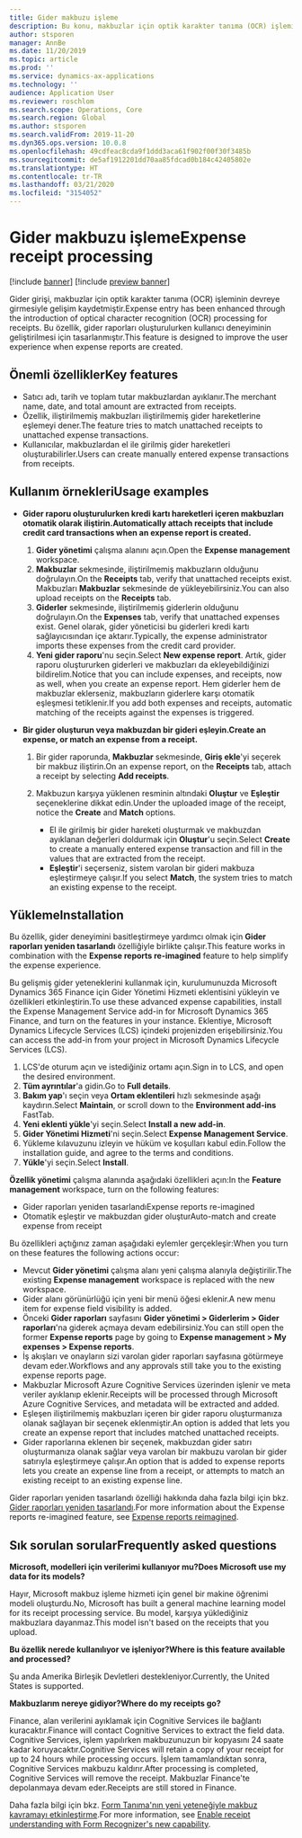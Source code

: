 ```yaml
---
title: Gider makbuzu işleme
description: Bu konu, makbuzlar için optik karakter tanıma (OCR) işlemi hakkında bilgi vermektedir. Bu özellik, Microsoft Dynamics 365 Finance'te gider raporları oluşturulurken kullanıcı deneyiminin geliştirilmesi için tasarlanmıştır.
author: stsporen
manager: AnnBe
ms.date: 11/20/2019
ms.topic: article
ms.prod: ''
ms.service: dynamics-ax-applications
ms.technology: ''
audience: Application User
ms.reviewer: roschlom
ms.search.scope: Operations, Core
ms.search.region: Global
ms.author: stsporen
ms.search.validFrom: 2019-11-20
ms.dyn365.ops.version: 10.0.8
ms.openlocfilehash: 49cdfeac8cda9f1ddd3aca61f902f00f30f3485b
ms.sourcegitcommit: de5af1912201dd70aa85fdcad0b184c42405802e
ms.translationtype: HT
ms.contentlocale: tr-TR
ms.lasthandoff: 03/21/2020
ms.locfileid: "3154052"
---
```

# <a name="expense-receipt-processing"></a><span data-ttu-id="e3aea-104">Gider makbuzu işleme</span><span class="sxs-lookup"><span data-stu-id="e3aea-104">Expense receipt processing</span></span>

[!include [banner](../includes/banner.md)]
[!include [preview banner](../includes/preview-banner.md)]


<span data-ttu-id="e3aea-105">Gider girişi, makbuzlar için optik karakter tanıma (OCR) işleminin devreye girmesiyle gelişim kaydetmiştir.</span><span class="sxs-lookup"><span data-stu-id="e3aea-105">Expense entry has been enhanced through the introduction of optical character recognition (OCR) processing for receipts.</span></span> <span data-ttu-id="e3aea-106">Bu özellik, gider raporları oluşturulurken kullanıcı deneyiminin geliştirilmesi için tasarlanmıştır.</span><span class="sxs-lookup"><span data-stu-id="e3aea-106">This feature is designed to improve the user experience when expense reports are created.</span></span>

## <a name="key-features"></a><span data-ttu-id="e3aea-107">Önemli özellikler</span><span class="sxs-lookup"><span data-stu-id="e3aea-107">Key features</span></span>

- <span data-ttu-id="e3aea-108">Satıcı adı, tarih ve toplam tutar makbuzlardan ayıklanır.</span><span class="sxs-lookup"><span data-stu-id="e3aea-108">The merchant name, date, and total amount are extracted from receipts.</span></span>
- <span data-ttu-id="e3aea-109">Özellik, iliştirilmemiş makbuzları iliştirilmemiş gider hareketlerine eşlemeyi dener.</span><span class="sxs-lookup"><span data-stu-id="e3aea-109">The feature tries to match unattached receipts to unattached expense transactions.</span></span>
- <span data-ttu-id="e3aea-110">Kullanıcılar, makbuzlardan el ile girilmiş gider hareketleri oluşturabilirler.</span><span class="sxs-lookup"><span data-stu-id="e3aea-110">Users can create manually entered expense transactions from receipts.</span></span>

## <a name="usage-examples"></a><span data-ttu-id="e3aea-111">Kullanım örnekleri</span><span class="sxs-lookup"><span data-stu-id="e3aea-111">Usage examples</span></span>

- <span data-ttu-id="e3aea-112">**Gider raporu oluşturulurken kredi kartı hareketleri içeren makbuzları otomatik olarak iliştirin.**</span><span class="sxs-lookup"><span data-stu-id="e3aea-112">**Automatically attach receipts that include credit card transactions when an expense report is created.**</span></span>

    1. <span data-ttu-id="e3aea-113">**Gider yönetimi** çalışma alanını açın.</span><span class="sxs-lookup"><span data-stu-id="e3aea-113">Open the **Expense management** workspace.</span></span>
    2. <span data-ttu-id="e3aea-114">**Makbuzlar** sekmesinde, iliştirilmemiş makbuzların olduğunu doğrulayın.</span><span class="sxs-lookup"><span data-stu-id="e3aea-114">On the **Receipts** tab, verify that unattached receipts exist.</span></span> <span data-ttu-id="e3aea-115">Makbuzları **Makbuzlar** sekmesinde de yükleyebilirsiniz.</span><span class="sxs-lookup"><span data-stu-id="e3aea-115">You can also upload receipts on the **Receipts** tab.</span></span>
    3. <span data-ttu-id="e3aea-116">**Giderler** sekmesinde, iliştirilmemiş giderlerin olduğunu doğrulayın.</span><span class="sxs-lookup"><span data-stu-id="e3aea-116">On the **Expenses** tab, verify that unattached expenses exist.</span></span> <span data-ttu-id="e3aea-117">Genel olarak, gider yöneticisi bu giderleri kredi kartı sağlayıcısından içe aktarır.</span><span class="sxs-lookup"><span data-stu-id="e3aea-117">Typically, the expense administrator imports these expenses from the credit card provider.</span></span>
    4. <span data-ttu-id="e3aea-118">**Yeni gider raporu**'nu seçin.</span><span class="sxs-lookup"><span data-stu-id="e3aea-118">Select **New expense report**.</span></span> <span data-ttu-id="e3aea-119">Artık, gider raporu oluştururken giderleri ve makbuzları da ekleyebildiğinizi bildirelim.</span><span class="sxs-lookup"><span data-stu-id="e3aea-119">Notice that you can include expenses, and receipts, now as well, when you create an expense report.</span></span> <span data-ttu-id="e3aea-120">Hem giderler hem de makbuzlar eklerseniz, makbuzların giderlere karşı otomatik eşleşmesi tetiklenir.</span><span class="sxs-lookup"><span data-stu-id="e3aea-120">If you add both expenses and receipts, automatic matching of the receipts against the expenses is triggered.</span></span>

- <span data-ttu-id="e3aea-121">**Bir gider oluşturun veya makbuzdan bir gideri eşleyin.**</span><span class="sxs-lookup"><span data-stu-id="e3aea-121">**Create an expense, or match an expense from a receipt.**</span></span>

    1. <span data-ttu-id="e3aea-122">Bir gider raporunda, **Makbuzlar** sekmesinde, **Giriş ekle**'yi seçerek bir makbuz iliştirin.</span><span class="sxs-lookup"><span data-stu-id="e3aea-122">On an expense report, on the **Receipts** tab, attach a receipt by selecting **Add receipts**.</span></span>
    2. <span data-ttu-id="e3aea-123">Makbuzun karşıya yüklenen resminin altındaki **Oluştur** ve **Eşleştir** seçeneklerine dikkat edin.</span><span class="sxs-lookup"><span data-stu-id="e3aea-123">Under the uploaded image of the receipt, notice the **Create** and **Match** options.</span></span>

        - <span data-ttu-id="e3aea-124">El ile girilmiş bir gider hareketi oluşturmak ve makbuzdan ayıklanan değerleri doldurmak için **Oluştur**'u seçin.</span><span class="sxs-lookup"><span data-stu-id="e3aea-124">Select **Create** to create a manually entered expense transaction and fill in the values that are extracted from the receipt.</span></span>
        - <span data-ttu-id="e3aea-125">**Eşleştir**'i seçerseniz, sistem varolan bir gideri makbuza eşleştirmeye çalışır.</span><span class="sxs-lookup"><span data-stu-id="e3aea-125">If you select **Match**, the system tries to match an existing expense to the receipt.</span></span>

## <a name="installation"></a><span data-ttu-id="e3aea-126">Yükleme</span><span class="sxs-lookup"><span data-stu-id="e3aea-126">Installation</span></span>

<span data-ttu-id="e3aea-127">Bu özellik, gider deneyimini basitleştirmeye yardımcı olmak için **Gider raporları yeniden tasarlandı** özelliğiyle birlikte çalışır.</span><span class="sxs-lookup"><span data-stu-id="e3aea-127">This feature works in combination with the **Expense reports re-imagined** feature to help simplify the expense experience.</span></span>

<span data-ttu-id="e3aea-128">Bu gelişmiş gider yeteneklerini kullanmak için, kurulumunuzda Microsoft Dynamics 365 Finance için Gider Yönetimi Hizmeti eklentisini yükleyin ve özellikleri etkinleştirin.</span><span class="sxs-lookup"><span data-stu-id="e3aea-128">To use these advanced expense capabilities, install the Expense Management Service add-in for Microsoft Dynamics 365 Finance, and turn on the features in your instance.</span></span> <span data-ttu-id="e3aea-129">Eklentiye, Microsoft Dynamics Lifecycle Services (LCS) içindeki projenizden erişebilirsiniz.</span><span class="sxs-lookup"><span data-stu-id="e3aea-129">You can access the add-in from your project in Microsoft Dynamics Lifecycle Services (LCS).</span></span>

1. <span data-ttu-id="e3aea-130">LCS'de oturum açın ve istediğiniz ortamı açın.</span><span class="sxs-lookup"><span data-stu-id="e3aea-130">Sign in to LCS, and open the desired environment.</span></span>
2. <span data-ttu-id="e3aea-131">**Tüm ayrıntılar**'a gidin.</span><span class="sxs-lookup"><span data-stu-id="e3aea-131">Go to **Full details**.</span></span>
3. <span data-ttu-id="e3aea-132">**Bakım yap**'ı seçin veya **Ortam eklentileri** hızlı sekmesinde aşağı kaydırın.</span><span class="sxs-lookup"><span data-stu-id="e3aea-132">Select **Maintain**, or scroll down to the **Environment add-ins** FastTab.</span></span>
4. <span data-ttu-id="e3aea-133">**Yeni eklenti yükle**'yi seçin.</span><span class="sxs-lookup"><span data-stu-id="e3aea-133">Select **Install a new add-in**.</span></span>
5. <span data-ttu-id="e3aea-134">**Gider Yönetimi Hizmeti**'ni seçin.</span><span class="sxs-lookup"><span data-stu-id="e3aea-134">Select **Expense Management Service**.</span></span>
6. <span data-ttu-id="e3aea-135">Yükleme kılavuzunu izleyin ve hüküm ve koşulları kabul edin.</span><span class="sxs-lookup"><span data-stu-id="e3aea-135">Follow the installation guide, and agree to the terms and conditions.</span></span>
7. <span data-ttu-id="e3aea-136">**Yükle**'yi seçin.</span><span class="sxs-lookup"><span data-stu-id="e3aea-136">Select **Install**.</span></span>

<span data-ttu-id="e3aea-137">**Özellik yönetimi** çalışma alanında aşağıdaki özellikleri açın:</span><span class="sxs-lookup"><span data-stu-id="e3aea-137">In the **Feature management** workspace, turn on the following features:</span></span>

- <span data-ttu-id="e3aea-138">Gider raporları yeniden tasarlandı</span><span class="sxs-lookup"><span data-stu-id="e3aea-138">Expense reports re-imagined</span></span>
- <span data-ttu-id="e3aea-139">Otomatik eşleştir ve makbuzdan gider oluştur</span><span class="sxs-lookup"><span data-stu-id="e3aea-139">Auto-match and create expense from receipt</span></span>

<span data-ttu-id="e3aea-140">Bu özellikleri açtığınız zaman aşağıdaki eylemler gerçekleşir:</span><span class="sxs-lookup"><span data-stu-id="e3aea-140">When you turn on these features the following actions occur:</span></span>

- <span data-ttu-id="e3aea-141">Mevcut **Gider yönetimi** çalışma alanı yeni çalışma alanıyla değiştirilir.</span><span class="sxs-lookup"><span data-stu-id="e3aea-141">The existing **Expense management** workspace is replaced with the new workspace.</span></span>
- <span data-ttu-id="e3aea-142">Gider alanı görünürlüğü için yeni bir menü öğesi eklenir.</span><span class="sxs-lookup"><span data-stu-id="e3aea-142">A new menu item for expense field visibility is added.</span></span>
- <span data-ttu-id="e3aea-143">Önceki **Gider raporları** sayfasını **Gider yönetimi > Giderlerim > Gider raporları**'na giderek açmaya devam edebilirsiniz.</span><span class="sxs-lookup"><span data-stu-id="e3aea-143">You can still open the former **Expense reports** page by going to **Expense management > My expenses > Expense reports**.</span></span>
- <span data-ttu-id="e3aea-144">İş akışları ve onayların sizi varolan gider raporları sayfasına götürmeye devam eder.</span><span class="sxs-lookup"><span data-stu-id="e3aea-144">Workflows and any approvals still take you to the existing expense reports page.</span></span>
- <span data-ttu-id="e3aea-145">Makbuzlar Microsoft Azure Cognitive Services üzerinden işlenir ve meta veriler ayıklanıp eklenir.</span><span class="sxs-lookup"><span data-stu-id="e3aea-145">Receipts will be processed through Microsoft Azure Cognitive Services, and metadata will be extracted and added.</span></span>
- <span data-ttu-id="e3aea-146">Eşleşen iliştirilmemiş makbuzları içeren bir gider raporu oluşturmanıza olanak sağlayan bir seçenek eklenmiştir.</span><span class="sxs-lookup"><span data-stu-id="e3aea-146">An option is added that lets you create an expense report that includes matched unattached receipts.</span></span>
- <span data-ttu-id="e3aea-147">Gider raporlarına eklenen bir seçenek, makbuzdan gider satırı oluşturmanıza olanak sağlar veya varolan bir makbuzu varolan bir gider satırıyla eşleştirmeye çalışır.</span><span class="sxs-lookup"><span data-stu-id="e3aea-147">An option that is added to expense reports lets you create an expense line from a receipt, or attempts to match an existing receipt to an existing expense line.</span></span>

<span data-ttu-id="e3aea-148">Gider raporları yeniden tasarlandı özelliği hakkında daha fazla bilgi için bkz. [Gider raporları yeniden tasarlandı](ExpenseWorkspaceNew.md).</span><span class="sxs-lookup"><span data-stu-id="e3aea-148">For more information about the Expense reports re-imagined feature, see [Expense reports reimagined](ExpenseWorkspaceNew.md).</span></span>

## <a name="frequently-asked-questions"></a><span data-ttu-id="e3aea-149">Sık sorulan sorular</span><span class="sxs-lookup"><span data-stu-id="e3aea-149">Frequently asked questions</span></span>

<span data-ttu-id="e3aea-150">**Microsoft, modelleri için verilerimi kullanıyor mu?**</span><span class="sxs-lookup"><span data-stu-id="e3aea-150">**Does Microsoft use my data for its models?**</span></span>

<span data-ttu-id="e3aea-151">Hayır, Microsoft makbuz işleme hizmeti için genel bir makine öğrenimi modeli oluşturdu.</span><span class="sxs-lookup"><span data-stu-id="e3aea-151">No, Microsoft has built a general machine learning model for its receipt processing service.</span></span> <span data-ttu-id="e3aea-152">Bu model, karşıya yüklediğiniz makbuzlara dayanmaz.</span><span class="sxs-lookup"><span data-stu-id="e3aea-152">This model isn't based on the receipts that you upload.</span></span>

<span data-ttu-id="e3aea-153">**Bu özellik nerede kullanılıyor ve işleniyor?**</span><span class="sxs-lookup"><span data-stu-id="e3aea-153">**Where is this feature available and processed?**</span></span>

<span data-ttu-id="e3aea-154">Şu anda Amerika Birleşik Devletleri destekleniyor.</span><span class="sxs-lookup"><span data-stu-id="e3aea-154">Currently, the United States is supported.</span></span>

<span data-ttu-id="e3aea-155">**Makbuzlarım nereye gidiyor?**</span><span class="sxs-lookup"><span data-stu-id="e3aea-155">**Where do my receipts go?**</span></span>

<span data-ttu-id="e3aea-156">Finance, alan verilerini ayıklamak için Cognitive Services ile bağlantı kuracaktır.</span><span class="sxs-lookup"><span data-stu-id="e3aea-156">Finance will contact Cognitive Services to extract the field data.</span></span> <span data-ttu-id="e3aea-157">Cognitive Services, işlem yapılırken makbuzunuzun bir kopyasını 24 saate kadar koruyacaktır.</span><span class="sxs-lookup"><span data-stu-id="e3aea-157">Cognitive Services will retain a copy of your receipt for up to 24 hours while processing occurs.</span></span> <span data-ttu-id="e3aea-158">İşlem tamamlandıktan sonra, Cognitive Services makbuzu kaldırır.</span><span class="sxs-lookup"><span data-stu-id="e3aea-158">After processing is completed, Cognitive Services will remove the receipt.</span></span> <span data-ttu-id="e3aea-159">Makbuzlar Finance'te depolanmaya devam eder.</span><span class="sxs-lookup"><span data-stu-id="e3aea-159">Receipts are still stored in Finance.</span></span>

<span data-ttu-id="e3aea-160">Daha fazla bilgi için bkz. [Form Tanıma'nın yeni yeteneğiyle makbuz kavramayı etkinleştirme](https://azure.microsoft.com/blog/enable-receipt-understanding-with-form-recognizer-s-new-capability/).</span><span class="sxs-lookup"><span data-stu-id="e3aea-160">For more information, see [Enable receipt understanding with Form Recognizer's new capability](https://azure.microsoft.com/blog/enable-receipt-understanding-with-form-recognizer-s-new-capability/).</span></span>
